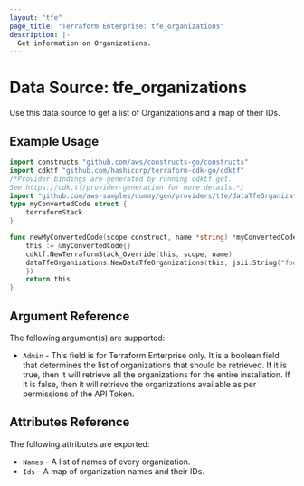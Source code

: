 ```yaml
---
layout: "tfe"
page_title: "Terraform Enterprise: tfe_organizations"
description: |-
  Get information on Organizations.
---
```


# Data Source: tfe_organizations

Use this data source to get a list of Organizations and a map of their IDs.

## Example Usage

```go
import constructs "github.com/aws/constructs-go/constructs"
import cdktf "github.com/hashicorp/terraform-cdk-go/cdktf"
/*Provider bindings are generated by running cdktf get.
See https://cdk.tf/provider-generation for more details.*/
import "github.com/aws-samples/dummy/gen/providers/tfe/dataTfeOrganizations"
type myConvertedCode struct {
	terraformStack
}

func newMyConvertedCode(scope construct, name *string) *myConvertedCode {
	this := &myConvertedCode{}
	cdktf.NewTerraformStack_Override(this, scope, name)
	dataTfeOrganizations.NewDataTfeOrganizations(this, jsii.String("foo"), &dataTfeOrganizationsConfig{
	})
	return this
}
```

## Argument Reference

The following argument(s) are supported:

* `Admin` - This field is for Terraform Enterprise only. It is a boolean field that determines
  the list of organizations that should be retrieved. If it is true, then it will retrieve all
  the organizations for the entire installation. If it is false, then it will retrieve the
  organizations available as per permissions of the API Token.

## Attributes Reference

The following attributes are exported:

* `Names` - A list of names of every organization.
* `Ids` - A map of organization names and their IDs.

<!-- cache-key: cdktf-0.17.0-pre.15 input-354a91021f4f79c63498ca2f5ff88c87a3b80ebfa8571ca6f38023f333a05e12 -->